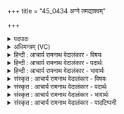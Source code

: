 +++
title = "45_0434 अग्ने तमद्याश्वम्"

+++
<details><summary>पदपाठः</summary>

अ꣡ग्ने꣢꣯। तम्। अ꣣द्य꣢। अ꣣। द्य꣢। अ꣡श्व꣢꣯म्। न। स्तो꣡मैः꣢꣯। क्र꣡तु꣢꣯म्। न। भ꣣द्र꣢म्। हृ꣣दिस्पृ꣡शम्। हृ꣣दि। स्पृ꣡श꣢꣯म्। ऋ꣣ध्या꣡म꣢। ते꣣। ओ꣡हैः꣢꣯। ४३४।
</details>

<details><summary>अधिमन्त्रम् (VC)</summary>

- अग्निः
- वामदेवो गौतमः
- पदपङ्क्तिः
- पञ्चमः
- ऐन्द्रं काण्डम्
</details>

<details><summary>हिन्दी : आचार्य रामनाथ वेदालंकार - विषयः</summary>

अगले मन्त्र का अग्नि देवता है। इसमें यह विषय है कि कैसे परमात्मा की हम पूजा करें।
</details>

<details><summary>हिन्दी : आचार्य रामनाथ वेदालंकार - पदार्थः</summary>

पदार्थान्वयभाषाः -  हे (अग्ने) अग्रनेता प्रकाशक परमेश्वर ! (अश्वं न) घोड़े के समान, और (क्रतुं न) रचयिता शिल्पी के समान (भद्रम्) कल्याणकर्ता, (हृदिस्पृशम्) हृदय को स्पर्श करनेवाले (तम्) उस जगत्प्रसिद्ध तुझको (अद्य) आज (ते ओहैः) तुझे हमारी ओर लानेवाले (स्तोमैः) स्तोत्रों से (ऋध्याम) पूजित करें ॥८॥ इस मन्त्र में उपमालङ्कार है ॥८॥
</details>

<details><summary>हिन्दी : आचार्य रामनाथ वेदालंकार - भावार्थः</summary>

भावार्थभाषाः -  जैसे घोड़ा देशान्तर को जाने में साधन बनकर और शिल्पी विविध यन्त्रकला आदि का निर्माण करके हमारा हित करता है, वैसे ही परमेश्वर हमें उन्नति की ओर ले जाकर और हमारे लिए सूर्य, चन्द्र, वायु, फल, मूल आदि विविध वस्तुओं का निर्माण कर हमारा हितकर्ता होता है ॥८॥
</details>

<details><summary>संस्कृत : आचार्य रामनाथ वेदालंकार - विषयः</summary>

अथाग्निर्देवता। कीदृशं परमात्मानं वयं परिचरेमेत्याह।
</details>

<details><summary>संस्कृत : आचार्य रामनाथ वेदालंकार - पदार्थः</summary>

पदार्थान्वयभाषाः -  हे (अग्ने) अग्रणीः प्रकाशक परमेश्वर ! (अश्वं न) तुरगम् इव, (क्रतुं न) कर्तारं शिल्पिनम् इव च। करोतीति क्रतुः। ‘कृञः कतुः उ० १।७६’ इति कृञ् धातोः कतुः प्रत्ययः। (भद्रम्) कल्याणकरम्, (हृदिस्पृशम्) हृदयस्पर्शिनम्। हृदि स्पृशतीति हृदिस्पृक् ‘हृद्युभ्यां ङेः अ० ६।३।९ वा०’ इति सप्तम्या अलुक्। (तम्) जगत्प्रसिद्धं त्वाम् (अद्य) अस्मिन् दिने (ते ओहैः२) अस्मदभिमुखं त्वद्वाहकैः। वह प्रापणे धातोः छान्दसे सम्प्रसारणे गुणे रूपम्। (स्तोमैः) स्तोत्रैः (ऋध्याम्) परिचरेम। ऋध्नोति ऋणद्धि इति परिचरणकर्माणौ निघं० ३।५। संहितायाम् ‘अन्येभ्योऽपि दृश्यते अ० ६।३।१३७’ इति दीर्घः ॥८॥३ अत्रोपमालङ्कारः ॥८॥
</details>

<details><summary>संस्कृत : आचार्य रामनाथ वेदालंकार - भावार्थः</summary>

भावार्थभाषाः -  यथाश्वो देशान्तरगमने साधनतां प्राप्य शिल्पी च विविधान् यन्त्रकलादीन्निर्मायास्माकं हितं साध्नोति, तथैव परमेश्वरोऽस्मानुत्कर्षं नीत्वास्माकं कृते सूर्यचन्द्रवायुफलमूलादीनि विविधवस्तूनि च निर्माय हितकर्ता जायते ॥८॥
</details>

<details><summary>संस्कृत : आचार्य रामनाथ वेदालंकार - पादटिप्पनी</summary>

टिप्पणी:   १. ऋ० ४।१०।१; य० १५।४४; १७।७७ ऋषिः परमेष्ठी। साम० १७७७। २. ओहैः वाहकैः इति स्तोमविशेषणम्—इति भ०। ‘विद्यासुखप्रापकैः’ इति य० १५।४४ भाष्ये—द०। ३. दयानन्दर्षिर्मन्त्रमेतम् ऋ० ४।१०।१ भाष्ये, य० १५।४४ भाष्ये च विद्वद्विषये, य० १७।७७ भाष्ये चाध्यापकाध्येतृविषये व्याख्यातवान्।
</details>